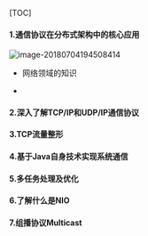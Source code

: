 [TOC]



#### 1.通信协议在分布式架构中的核心应用

![image-20180704194508414](/var/folders/bx/_yxq3xys79d7tk10_qp5qk5w0000gn/T/abnerworks.Typora/image-20180704194508414.png)



* 网络领域的知识



* 



#### 2.深入了解TCP/IP和UDP/IP通信协议



#### 3.TCP流量整形



#### 4.基于Java自身技术实现系统通信



#### 5.多任务处理及优化





#### 6.了解什么是NIO



#### 7.组播协议Multicast



